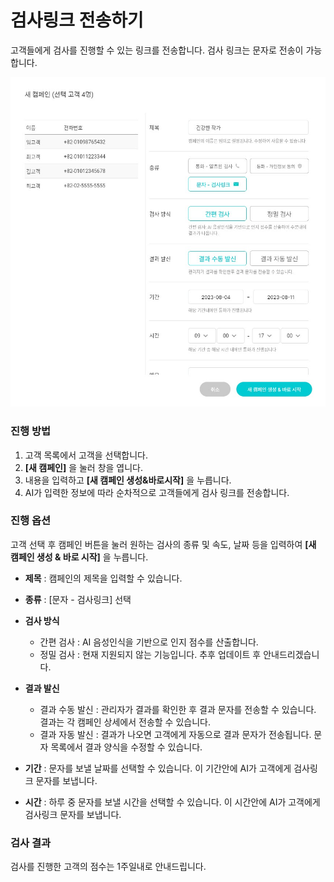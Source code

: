 # 검사링크 전송하기 

고객들에게 검사를 진행할 수 있는 링크를 전송합니다. 검사 링크는 문자로 전송이 가능합니다.  

<img
src="/static/img/send_test_link.jpg"
alt="send_test_link"
/>

### 진행 방법

1. 고객 목록에서 고객을 선택합니다.
2. **[새 캠페인]** 을 눌러 창을 엽니다.
3. 내용을 입력하고 **[새 캠페인 생성&바로시작]** 을 누릅니다.
4. AI가 입력한 정보에 따라 순차적으로 고객들에게 검사 링크를 전송합니다. 

### 진행 옵션

고객 선택 후 캠페인 버튼을 눌러 원하는 검사의 종류 및 속도, 날짜 등을 입력하여 **[새 캠페인 생성 & 바로 시작]** 을 누릅니다.  

- **제목** : 캠페인의 제목을 입력할 수 있습니다.

- **종류** : [문자 - 검사링크] 선택
  
- **검사 방식**
    - 간편 검사 : AI 음성인식을 기반으로 인지 점수를 산출합니다.
    - 정밀 검사 : 현재 지원되지 않는 기능입니다. 추후 업데이트 후 안내드리겠습니다.
       
- **결과 발신**
  - 결과 수동 발신 : 관리자가 결과를 확인한 후 결과 문자를 전송할 수 있습니다. 결과는 각 캠페인 상세에서 전송할 수 있습니다.
  - 결과 자동 발신 : 결과가 나오면 고객에게 자동으로 결과 문자가 전송됩니다. 문자 목록에서 결과 양식을 수정할 수 있습니다.
    
- **기간** : 문자를 보낼 날짜를 선택할 수 있습니다. 이 기간안에 AI가 고객에게 검사링크 문자를 보냅니다.  
- **시간** : 하루 중 문자를 보낼 시간을 선택할 수 있습니다. 이 시간안에 AI가 고객에게 검사링크 문자를 보냅니다.  


### 검사 결과

검사를 진행한 고객의 점수는 1주일내로 안내드립니다.  

